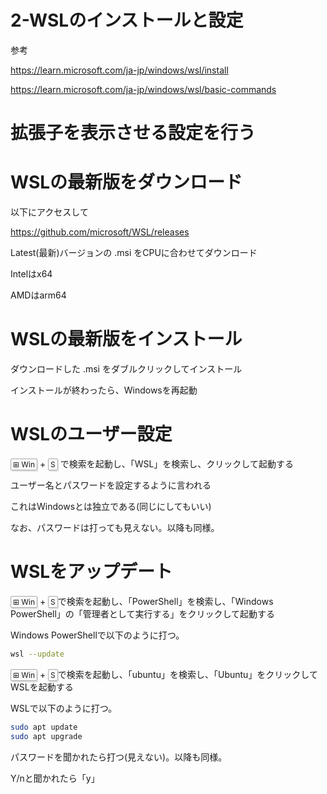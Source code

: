 # 2-WSLのインストールと設定

参考

https://learn.microsoft.com/ja-jp/windows/wsl/install

https://learn.microsoft.com/ja-jp/windows/wsl/basic-commands

# 拡張子を表示させる設定を行う

# WSLの最新版をダウンロード

以下にアクセスして

https://github.com/microsoft/WSL/releases

Latest(最新)バージョンの .msi をCPUに合わせてダウンロード

Intelはx64

AMDはarm64

# WSLの最新版をインストール

ダウンロードした .msi をダブルクリックしてインストール

インストールが終わったら、Windowsを再起動

# WSLのユーザー設定

<kbd class="keyboard-key nowrap" lang="en" style="border: 1px solid #aaa; border-radius: 2px; box-shadow: 1px 2px 2px #ddd; background-color: #f9f9f9; background-image: linear-gradient(top, #eee, #f9f9f9, #eee); padding: 1px 3px; font-family: inherit; font-size: 0.85em;"><span class="Unicode">⊞</span> Win</kbd>
+
<kbd class="keyboard-key nowrap" lang="en" style="border: 1px solid #aaa; border-radius: 2px; box-shadow: 1px 2px 2px #ddd; background-color: #f9f9f9; background-image: linear-gradient(top, #eee, #f9f9f9, #eee); padding: 1px 3px; font-family: inherit; font-size: 0.85em;">S</kbd>
で検索を起動し、「WSL」を検索し、クリックして起動する

ユーザー名とパスワードを設定するように言われる

これはWindowsとは独立である(同じにしてもいい)

なお、パスワードは打っても見えない。以降も同様。

# WSLをアップデート

<kbd class="keyboard-key nowrap" lang="en" style="border: 1px solid #aaa; border-radius: 2px; box-shadow: 1px 2px 2px #ddd; background-color: #f9f9f9; background-image: linear-gradient(top, #eee, #f9f9f9, #eee); padding: 1px 3px; font-family: inherit; font-size: 0.85em;"><span class="Unicode">⊞</span> Win</kbd>
+
<kbd class="keyboard-key nowrap" lang="en" style="border: 1px solid #aaa; border-radius: 2px; box-shadow: 1px 2px 2px #ddd; background-color: #f9f9f9; background-image: linear-gradient(top, #eee, #f9f9f9, #eee); padding: 1px 3px; font-family: inherit; font-size: 0.85em;">S</kbd>で検索を起動し、「PowerShell」を検索し、「Windows PowerShell」の「管理者として実行する」をクリックして起動する

Windows PowerShellで以下のように打つ。

```sh
wsl --update
```

<kbd class="keyboard-key nowrap" lang="en" style="border: 1px solid #aaa; border-radius: 2px; box-shadow: 1px 2px 2px #ddd; background-color: #f9f9f9; background-image: linear-gradient(top, #eee, #f9f9f9, #eee); padding: 1px 3px; font-family: inherit; font-size: 0.85em;"><span class="Unicode">⊞</span> Win</kbd>
+
<kbd class="keyboard-key nowrap" lang="en" style="border: 1px solid #aaa; border-radius: 2px; box-shadow: 1px 2px 2px #ddd; background-color: #f9f9f9; background-image: linear-gradient(top, #eee, #f9f9f9, #eee); padding: 1px 3px; font-family: inherit; font-size: 0.85em;">S</kbd>で検索を起動し、「ubuntu」を検索し、「Ubuntu」をクリックしてWSLを起動する

WSLで以下のように打つ。

```sh
sudo apt update
sudo apt upgrade
```

パスワードを聞かれたら打つ(見えない)。以降も同様。

Y/nと聞かれたら「y」
